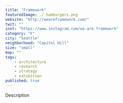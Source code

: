 ```yaml
---
title: "Framework"
featuredImage: ./-hamburgers.png
website: "http://weareframework.com/"
twit: ""
inst: "https://www.instagram.com/we.are.framework"
category: "F"
city: "Seattle"
neighborhood: "Capitol Hill"
size: "small"
map: ""
tags:
    - architecture
    - research
    - strategy
    - exhibition
published: true
---
```


Description
